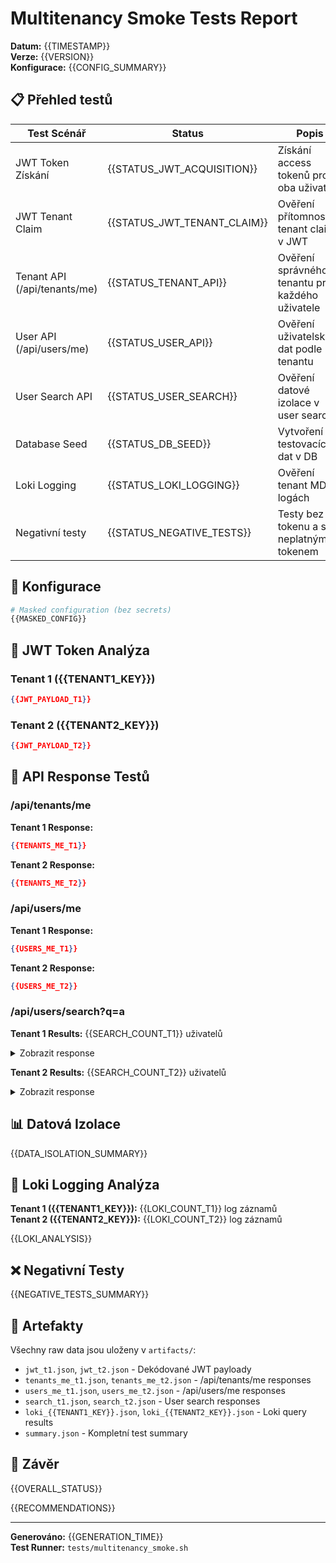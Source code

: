 # Multitenancy Smoke Tests Report

**Datum:** {{TIMESTAMP}}  
**Verze:** {{VERSION}}  
**Konfigurace:** {{CONFIG_SUMMARY}}

## 📋 Přehled testů

| Test Scénář | Status | Popis |
|------------|---------|-------|
| JWT Token Získání | {{STATUS_JWT_ACQUISITION}} | Získání access tokenů pro oba uživatele |
| JWT Tenant Claim | {{STATUS_JWT_TENANT_CLAIM}} | Ověření přítomnosti tenant claimu v JWT |
| Tenant API (/api/tenants/me) | {{STATUS_TENANT_API}} | Ověření správného tenantu pro každého uživatele |
| User API (/api/users/me) | {{STATUS_USER_API}} | Ověření uživatelských dat podle tenantu |
| User Search API | {{STATUS_USER_SEARCH}} | Ověření datové izolace v user search |
| Database Seed | {{STATUS_DB_SEED}} | Vytvoření testovacích dat v DB |
| Loki Logging | {{STATUS_LOKI_LOGGING}} | Ověření tenant MDC v logách |
| Negativní testy | {{STATUS_NEGATIVE_TESTS}} | Testy bez tokenu a s neplatným tokenem |

## 🔧 Konfigurace

```bash
# Masked configuration (bez secrets)
{{MASKED_CONFIG}}
```

## 🔑 JWT Token Analýza

### Tenant 1 ({{TENANT1_KEY}})
```json
{{JWT_PAYLOAD_T1}}
```

### Tenant 2 ({{TENANT2_KEY}})
```json
{{JWT_PAYLOAD_T2}}
```

## 🎯 API Response Testů

### /api/tenants/me

**Tenant 1 Response:**
```json
{{TENANTS_ME_T1}}
```

**Tenant 2 Response:**
```json
{{TENANTS_ME_T2}}
```

### /api/users/me

**Tenant 1 Response:**
```json
{{USERS_ME_T1}}
```

**Tenant 2 Response:**
```json
{{USERS_ME_T2}}
```

### /api/users/search?q=a

**Tenant 1 Results:** {{SEARCH_COUNT_T1}} uživatelů
<details>
<summary>Zobrazit response</summary>

```json
{{USERS_SEARCH_T1}}
```
</details>

**Tenant 2 Results:** {{SEARCH_COUNT_T2}} uživatelů
<details>
<summary>Zobrazit response</summary>

```json
{{USERS_SEARCH_T2}}
```
</details>

## 📊 Datová Izolace

{{DATA_ISOLATION_SUMMARY}}

## 📝 Loki Logging Analýza

**Tenant 1 ({{TENANT1_KEY}}):** {{LOKI_COUNT_T1}} log záznamů  
**Tenant 2 ({{TENANT2_KEY}}):** {{LOKI_COUNT_T2}} log záznamů

{{LOKI_ANALYSIS}}

## ❌ Negativní Testy

{{NEGATIVE_TESTS_SUMMARY}}

## 📁 Artefakty

Všechny raw data jsou uloženy v `artifacts/`:
- `jwt_t1.json`, `jwt_t2.json` - Dekódované JWT payloady
- `tenants_me_t1.json`, `tenants_me_t2.json` - /api/tenants/me responses
- `users_me_t1.json`, `users_me_t2.json` - /api/users/me responses  
- `search_t1.json`, `search_t2.json` - User search responses
- `loki_{{TENANT1_KEY}}.json`, `loki_{{TENANT2_KEY}}.json` - Loki query results
- `summary.json` - Kompletní test summary

## 🏁 Závěr

{{OVERALL_STATUS}}

{{RECOMMENDATIONS}}

---
**Generováno:** {{GENERATION_TIME}}  
**Test Runner:** `tests/multitenancy_smoke.sh`